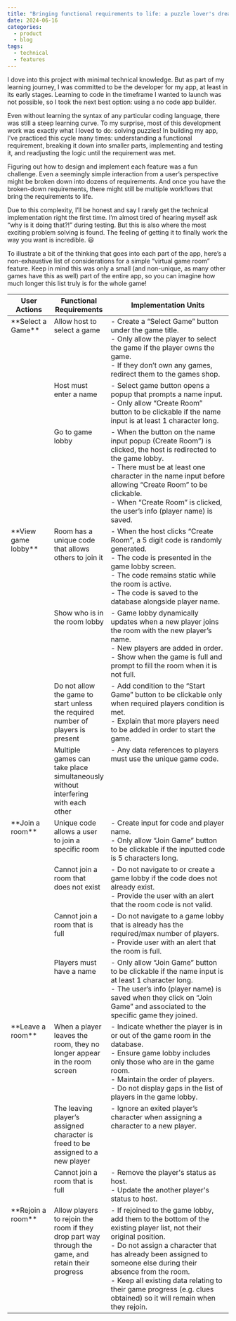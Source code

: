 ```yaml
---
title: "Bringing functional requirements to life: a puzzle lover's dream"
date: 2024-06-16
categories:
  - product
  - blog
tags:
  - technical
  - features
---
```


I dove into this project with minimal technical knowledge. But as part of my learning journey, I was committed to be the developer for my app, at least in its early stages. Learning to code in the timeframe I wanted to launch was not possible, so I took the next best option: using a no code app builder. 

Even without learning the syntax of any particular coding language, there was still a steep learning curve. To my surprise, most of this development work was exactly what I loved to do: solving puzzles! In building my app, I’ve practiced this cycle many times: understanding a functional requirement, breaking it down into smaller parts, implementing and testing it, and readjusting the logic until the requirement was met. 

Figuring out how to design and implement each feature was a fun challenge. Even a seemingly simple interaction from a user’s perspective might be broken down into dozens of requirements. And once you have the broken-down requirements, there might still be multiple workflows that bring the requirements to life. 

Due to this complexity, I’ll be honest and say I rarely get the technical implementation right the first time. I’m almost tired of hearing myself ask “why is it doing that?!” during testing. But this is also where the most exciting problem solving is found. The feeling of getting it to finally work the way you want is incredible. :smiley:

To illustrate a bit of the thinking that goes into each part of the app, here’s a non-exhaustive list of considerations for a simple “virtual game room” feature. Keep in mind this was only a small (and non-unique, as many other games have this as well) part of the entire app, so you can imagine how much longer this list truly is for the whole game!

<table>
<colgroup>
<col width="20%" />
<col width="20%" />
<col width="60%" />
</colgroup>
<thead>
<tr class="header">
<th>User Actions</th>
<th>Functional Requirements</th>
<th>Implementation Units</th>
</tr>
</thead>
<tbody>
<tr>
<td markdown="span" rowspan="3" style="vertical-align:top">**Select a Game**</td>
<td markdown="span" style="vertical-align:top">Allow host to select a game</td>
<td markdown="span" style="vertical-align:top">
	- Create a “Select Game” button under the game title.<br>
	- Only allow the player to select the game if the player owns the game.<br>
	- If they don’t own any games, redirect them to the games shop.<br>
</td>
</tr>
<tr>
<td markdown="span" style="vertical-align:top">Host must enter a name</td>
<td markdown="span" style="vertical-align:top">
	- Select game button opens a popup that prompts a name input.<br>
	- Only allow “Create Room” button to be clickable if the name input is at least 1 character long.<br>
</td>
</tr>
<tr>
<td markdown="span" style="vertical-align:top">Go to game lobby</td>
<td markdown="span" style="vertical-align:top">
	- When the button on the name input popup (Create Room”) is clicked, the host is redirected to the game lobby.<br>
	- There must be at least one character in the name input before allowing “Create Room” to be clickable.<br>
	- When “Create Room” is clicked, the user’s info (player name) is saved.<br>
</td>
</tr>

<tr>
<td markdown="span" rowspan="4" style="vertical-align:top">**View game lobby**</td>
<td markdown="span" style="vertical-align:top">Room has a unique code that allows others to join it</td>
<td markdown="span" style="vertical-align:top">
	- When the host clicks “Create Room”, a 5 digit code is randomly generated.<br>
	- The code is presented in the game lobby screen.<br>
	- The code remains static while the room is active.<br>
	- The code is saved to the database alongside player name.<br>

</td>
</tr>
<tr>
<td markdown="span" style="vertical-align:top">Show who is in the room lobby</td>
<td markdown="span" style="vertical-align:top">
	- Game lobby dynamically updates when a new player joins the room with the new player’s name.<br>
	- New players are added in order.<br>
	- Show when the game is full and prompt to fill the room when it is not full.<br>
</td>
</tr>
<tr>
<td markdown="span" style="vertical-align:top">Do not allow the game to start unless the required number of players is present</td>
<td markdown="span" style="vertical-align:top">
	- Add condition to the “Start Game” button to be clickable only when required players condition is met.<br>
	- Explain that more players need to be added in order to start the game.<br>
</td>
</tr>
<tr>
<td markdown="span" style="vertical-align:top">Multiple games can take place simultaneously without interfering with each other</td>
<td markdown="span" style="vertical-align:top">
		- Any data references to players must use the unique game code.<br>
</td>
</tr>

<tr>
<td markdown="span" rowspan="4" style="vertical-align:top">**Join a room**</td>
<td markdown="span" style="vertical-align:top">Unique code allows a user to join a specific room</td>
<td markdown="span" style="vertical-align:top">
	- Create input for code and player name.<br>
	- Only allow “Join Game” button to be clickable if the inputted code is 5 characters long.<br>
</td>
</tr>
<tr>
<td markdown="span" style="vertical-align:top">Cannot join a room that does not exist</td>
<td markdown="span" style="vertical-align:top">
	- Do not navigate to or create a game lobby if the code does not already exist.<br>
	- Provide the user with an alert that the room code is not valid.<br>
</td>
</tr>
<tr>
<td markdown="span" style="vertical-align:top">Cannot join a room that is full</td>
<td markdown="span" style="vertical-align:top">
	- Do not navigate to a game lobby that is already has the required/max number of players.<br>
	- Provide user with an alert that the room is full.<br>
</td>
</tr>
<tr>
<td markdown="span" style="vertical-align:top">Players must have a name</td>
<td markdown="span" style="vertical-align:top">
	- Only allow “Join Game” button to be clickable if the name input is at least 1 character long.<br>
	- The user’s info (player name) is saved when they click on “Join Game” and associated to the specific game they joined.<br>
</td>
</tr>

<tr>
<td markdown="span" rowspan="3" style="vertical-align:top">**Leave a room**</td>
<td markdown="span" style="vertical-align:top">When a player leaves the room, they no longer appear in the room screen</td>
<td markdown="span" style="vertical-align:top">
	- Indicate whether the player is in or out of the game room in the database.<br>
	- Ensure game lobby includes only those who are in the game room.<br>
	- Maintain the order of players.<br>
	- Do not display gaps in the list of players in the game lobby.<br>

</td>
</tr>
<tr>
<td markdown="span" style="vertical-align:top">The leaving player’s assigned character is freed to be assigned to a new player</td>
<td markdown="span" style="vertical-align:top">
	- Ignore an exited player’s character when assigning a character to a new player.<br>
</td>
</tr>
<tr>
<td markdown="span" style="vertical-align:top">Cannot join a room that is full</td>
<td markdown="span" style="vertical-align:top">
	- Remove the player's status as host.<br>
	- Update the another player's status to host.<br>

</td>
</tr>

<tr>
<td markdown="span" style="vertical-align:top">**Rejoin a room**</td>
<td markdown="span" style="vertical-align:top">Allow players to rejoin the room if they drop part way through the game, and retain their progress</td>
<td markdown="span" style="vertical-align:top">
	- If rejoined to the game lobby, add them to the bottom of the existing player list, not their original position.<br>
	- Do not assign a character that has already been assigned to someone else during their absence from the room.<br>
	- Keep all existing data relating to their game progress (e.g. clues obtained) so it will remain when they rejoin.<br>
</td>
</tr>


</tbody>
</table>